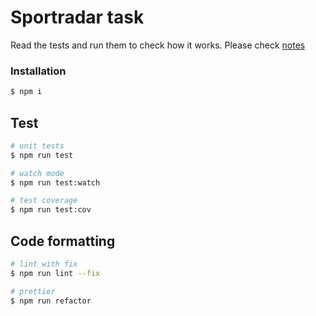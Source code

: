 # Sportradar task

Read the tests and run them to check how it works.
Please check  [notes](NOTES.md)


### Installation

```bash
$ npm i
```

## Test

```bash
# unit tests
$ npm run test

# watch mode
$ npm run test:watch

# test coverage
$ npm run test:cov
```

## Code formatting

```bash
# lint with fix
$ npm run lint --fix

# prettier
$ npm run refactor
```
